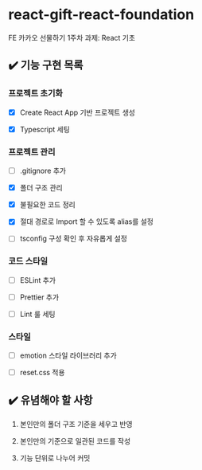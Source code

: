 # react-gift-react-foundation

FE 카카오 선물하기 1주차 과제: React 기초

## ✔️ 기능 구현 목록

### 프로젝트 초기화

- [x] Create React App 기반 프로젝트 생성

- [x] Typescript 세팅

### 프로젝트 관리

- [ ] .gitignore 추가

- [x] 폴더 구조 관리

- [x] 불필요한 코드 정리

- [x] 절대 경로로 Import 할 수 있도록 alias를 설정

- [ ] tsconfig 구성 확인 후 자유롭게 설정

### 코드 스타일

- [ ] ESLint 추가

- [ ] Prettier 추가

- [ ] Lint 룰 세팅

### 스타일

- [ ] emotion 스타일 라이브러리 추가

- [ ] reset.css 적용

## ✔️ 유념해야 할 사항

1. 본인만의 폴더 구조 기준을 세우고 반영

2. 본인만의 기준으로 일관된 코드를 작성

3. 기능 단위로 나누어 커밋
